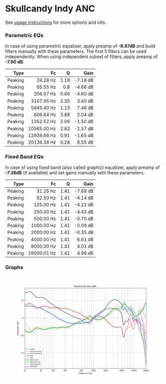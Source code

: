 # Skullcandy Indy ANC
See [usage instructions](https://github.com/jaakkopasanen/AutoEq#usage) for more options and info.

### Parametric EQs
In case of using parametric equalizer, apply preamp of **-8.67dB** and build filters manually
with these parameters. The first 5 filters can be used independently.
When using independent subset of filters, apply preamp of **-7.90 dB**.

| Type    | Fc          |    Q | Gain     |
|--------:|------------:|-----:|---------:|
| Peaking | 24.28 Hz    | 1.19 | -7.18 dB |
| Peaking | 65.55 Hz    | 0.8  | -4.66 dB |
| Peaking | 206.07 Hz   | 0.66 | -4.60 dB |
| Peaking | 3107.95 Hz  | 2.35 | 3.40 dB  |
| Peaking | 5945.40 Hz  | 1.13 | 7.46 dB  |
| Peaking | 806.64 Hz   | 3.88 | 2.04 dB  |
| Peaking | 1352.52 Hz  | 2.06 | -1.50 dB |
| Peaking | 10565.00 Hz | 2.82 | -1.57 dB |
| Peaking | 12939.68 Hz | 0.91 | -1.65 dB |
| Peaking | 20136.38 Hz | 0.28 | 8.55 dB  |

### Fixed Band EQs
In case of using fixed band (also called graphic) equalizer, apply preamp of **-7.38dB**
(if available) and set gains manually with these parameters.

| Type    | Fc          |    Q | Gain     |
|--------:|------------:|-----:|---------:|
| Peaking | 31.25 Hz    | 1.41 | -7.68 dB |
| Peaking | 62.50 Hz    | 1.41 | -4.14 dB |
| Peaking | 125.00 Hz   | 1.41 | -4.22 dB |
| Peaking | 250.00 Hz   | 1.41 | -4.42 dB |
| Peaking | 500.00 Hz   | 1.41 | -0.70 dB |
| Peaking | 1000.00 Hz  | 1.41 | -0.09 dB |
| Peaking | 2000.00 Hz  | 1.41 | -0.35 dB |
| Peaking | 4000.00 Hz  | 1.41 | 6.61 dB  |
| Peaking | 8000.00 Hz  | 1.41 | 4.01 dB  |
| Peaking | 16000.01 Hz | 1.41 | 4.96 dB  |

### Graphs
![](./Skullcandy%20Indy%20ANC.png)